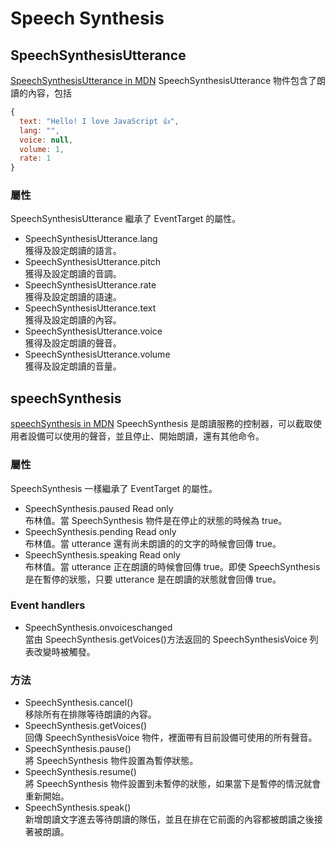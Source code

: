 # Speech Synthesis

## SpeechSynthesisUtterance
[SpeechSynthesisUtterance in MDN](https://developer.mozilla.org/en-US/docs/Web/API/SpeechSynthesisUtterance)
SpeechSynthesisUtterance 物件包含了朗讀的內容，包括 
```javascript
{
  text: "Hello! I love JavaScript 👍", 
  lang: "", 
  voice: null, 
  volume: 1, 
  rate: 1
}
```
### 屬性
SpeechSynthesisUtterance 繼承了 EventTarget 的屬性。

- SpeechSynthesisUtterance.lang\
獲得及設定朗讀的語言。
- SpeechSynthesisUtterance.pitch\
獲得及設定朗讀的音調。
- SpeechSynthesisUtterance.rate\
獲得及設定朗讀的語速。
- SpeechSynthesisUtterance.text\
獲得及設定朗讀的內容。
- SpeechSynthesisUtterance.voice\
獲得及設定朗讀的聲音。
- SpeechSynthesisUtterance.volume\
獲得及設定朗讀的音量。

## speechSynthesis
[speechSynthesis in MDN](https://developer.mozilla.org/en-US/docs/Web/API/SpeechSynthesis)
SpeechSynthesis 是朗讀服務的控制器，可以截取使用者設備可以使用的聲音，並且停止、開始朗讀，還有其他命令。

### 屬性
SpeechSynthesis 一樣繼承了 EventTarget 的屬性。

- SpeechSynthesis.paused Read only\
布林值。當 SpeechSynthesis 物件是在停止的狀態的時候為 true。
- SpeechSynthesis.pending Read only\
布林值。當 utterance 還有尚未朗讀的的文字的時候會回傳 true。
- SpeechSynthesis.speaking Read only\
布林值。當 utterance 正在朗讀的時候會回傳 true。即使 SpeechSynthesis 是在暫停的狀態，只要 utterance 是在朗讀的狀態就會回傳 true。

### Event handlers
- SpeechSynthesis.onvoiceschanged\
當由 SpeechSynthesis.getVoices()方法返回的 SpeechSynthesisVoice 列表改變時被觸發。

### 方法
- SpeechSynthesis.cancel()\
移除所有在排隊等待朗讀的內容。
- SpeechSynthesis.getVoices()\
回傳 SpeechSynthesisVoice 物件，裡面帶有目前設備可使用的所有聲音。
- SpeechSynthesis.pause()\
將 SpeechSynthesis 物件設置為暫停狀態。
- SpeechSynthesis.resume()\
將 SpeechSynthesis 物件設置到未暫停的狀態，如果當下是暫停的情況就會重新開始。
- SpeechSynthesis.speak()\
新增朗讀文字進去等待朗讀的隊伍，並且在排在它前面的內容都被朗讀之後接著被朗讀。
